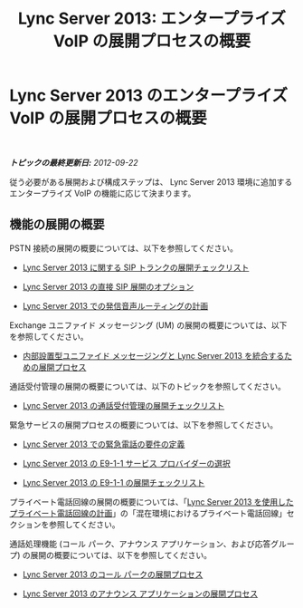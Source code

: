 ﻿---
title: 'Lync Server 2013: エンタープライズ VoIP の展開プロセスの概要'
TOCTitle: エンタープライズ VoIP の展開プロセスの概要
ms:assetid: cf92adbe-aa90-4b05-8e1a-f3794ca68132
ms:mtpsurl: https://technet.microsoft.com/ja-jp/library/Gg398878(v=OCS.15)
ms:contentKeyID: 48273623
ms.date: 05/19/2016
mtps_version: v=OCS.15
ms.translationtype: HT
---

# Lync Server 2013 のエンタープライズ VoIP の展開プロセスの概要

 

_**トピックの最終更新日:** 2012-09-22_

従う必要がある展開および構成ステップは、 Lync Server 2013 環境に追加するエンタープライズ VoIP の機能に応じて決まります。

## 機能の展開の概要

PSTN 接続の展開の概要については、以下を参照してください。

  - [Lync Server 2013 に関する SIP トランクの展開チェックリスト](lync-server-2013-sip-trunk-deployment-checklist.md)

  - [Lync Server 2013 の直接 SIP 展開のオプション](lync-server-2013-direct-sip-deployment-options.md)

  - [Lync Server 2013 での発信音声ルーティングの計画](lync-server-2013-planning-outbound-voice-routing.md)

Exchange ユニファイド メッセージング (UM) の展開の概要については、以下を参照してください。

  - [内部設置型ユニファイド メッセージングと Lync Server 2013 を統合するための展開プロセス](lync-server-2013-deployment-process-for-integrating-on-premises-unified-messaging.md)

通話受付管理の展開の概要については、以下のトピックを参照してください。

  - [Lync Server 2013 の通話受付管理の展開チェックリスト](lync-server-2013-deployment-checklist-for-call-admission-control.md)

緊急サービスの展開プロセスの概要については、以下を参照してください。

  - [Lync Server 2013 での緊急電話の要件の定義](lync-server-2013-defining-your-requirements-for-emergency-calls.md)

  - [Lync Server 2013 の E9-1-1 サービス プロバイダーの選択](lync-server-2013-choosing-an-e9-1-1-service-provider.md)

  - [Lync Server 2013 の E9-1-1 の展開チェックリスト](lync-server-2013-deployment-checklist-for-e9-1-1.md)

プライベート電話回線の展開の概要については、「[Lync Server 2013 を使用したプライベート電話回線の計画](lync-server-2013-planning-for-private-telephone-lines.md)」の「混在環境におけるプライベート電話回線」セクションを参照してください。

通話処理機能 (コール パーク、アナウンス アプリケーション、および応答グループ) の展開の概要については、以下を参照してください。

  - [Lync Server 2013 のコール パークの展開プロセス](lync-server-2013-deployment-process-for-call-park.md)

  - [Lync Server 2013 のアナウンス アプリケーションの展開プロセス](lync-server-2013-deployment-process-for-the-announcement-application.md)

